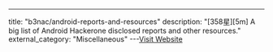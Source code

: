 ---
title: "b3nac/android-reports-and-resources"
description: "[358星][5m]  A big list of Android Hackerone disclosed reports and other resources."
external_category: "Miscellaneous"
---[Visit Website](https://github.com/b3nac/android-reports-and-resources)

